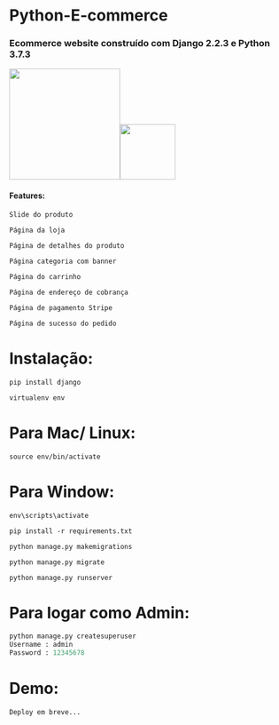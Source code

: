 # Python-E-commerce


### Ecommerce website construído com Django 2.2.3 e Python 3.7.3
<img src="https://static.wixstatic.com/media/70e5fd_665f338d2615452aaf9367d7a1a79cfd~mv2.gif" width="200" height="auto" /><img src="https://www.alura.com.br/artigos/assets/python-uma-introducao-a-linguagem/imagem1.gif" width="100" height="auto" />

#### Features:


`Slide do produto`


`Página da loja`

`Página de detalhes do produto`

`Página categoria com banner`

`Página do carrinho`

`Página de endereço de cobrança`

`Página de pagamento Stripe`

`Página de sucesso do pedido`

# Instalação:

```
pip install django
```

```
virtualenv env
```

# Para Mac/ Linux:

```
source env/bin/activate
```

# Para Window:

```
env\scripts\activate
```

```
pip install -r requirements.txt
```

```
python manage.py makemigrations
```

```
python manage.py migrate
```

```
python manage.py runserver
```

# Para logar como Admin:

```python
python manage.py createsuperuser
Username : admin
Password : 12345678
```
# Demo:

``Deploy em breve...``





